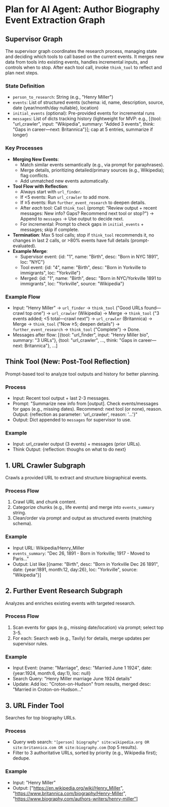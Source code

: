 # Plan for AI Agent: Author Biography Event Extraction Graph

## Supervisor Graph

The supervisor graph coordinates the research process, managing state and deciding which tools to call based on the current events. It merges new data from tools into existing events, handles incremental inputs, and controls when to stop. After each tool call, invoke `think_tool` to reflect and plan next steps.

### State Definition

- `person_to_research`: String (e.g., "Henry Miller")
- `events`: List of structured events (schema: id, name, description, source, date {year/month/day nullable}, location)
- `initial_events` (optional): Pre-provided events for incremental runs
- `messages`: List of dicts tracking history (lightweight for MVP: e.g., [{tool: "url_crawler", input: "Wikipedia", summary: "Added 3 events", think: "Gaps in career—next: Britannica"}]; cap at 5 entries, summarize if longer)

### Key Processes

- **Merging New Events**:
  - Match similar events semantically (e.g., via prompt for paraphrases).
  - Merge details, prioritizing detailed/primary sources (e.g., Wikipedia); flag conflicts.
  - Add unmatched new events automatically.
- **Tool Flow with Reflection**:
  - Always start with `url_finder`.
  - If <5 events: Run `url_crawler` to add more.
  - If ≥5 events: Run `further_event_research` to deepen details.
  - After _each_ tool: Call `think_tool` (prompt: "Review output + recent messages: New info? Gaps? Recommend next tool or stop?") → Append to `messages` → Use output to decide next.
  - For incremental: Prompt to check gaps in `initial_events` + messages; skip if complete.
- **Termination**: Max 5 tool calls; stop if `think_tool` recommends it, no changes in last 2 calls, or >80% events have full details (prompt-evaluated).
- **Example Merge**:
  - Supervisor event: {id: "1", name: "Birth", desc: "Born in NYC 1891", loc: "NYC"}
  - Tool event: {id: "4", name: "Birth", desc: "Born in Yorkville to immigrants", loc: "Yorkville"}
  - Merged: {id: "1", name: "Birth", desc: "Born in NYC/Yorkville 1891 to immigrants", loc: "Yorkville", source: "Wikipedia"}

### Example Flow

- Input: "Henry Miller" → `url_finder` → `think_tool` ("Good URLs found—crawl top one") → `url_crawler` (Wikipedia) → Merge → `think_tool` ("3 events added; <5 total—crawl next") → `url_crawler` (Britannica) → Merge → `think_tool` ("Now ≥5; deepen details") → `further_event_research` → `think_tool` ("Complete") → Done.
- Messages after flow: [{tool: "url_finder", input: "Henry Miller bio", summary: "3 URLs"}, {tool: "url_crawler", ..., think: "Gaps in career—next: Britannica"}, ...]

## Think Tool (New: Post-Tool Reflection)

Prompt-based tool to analyze tool outputs and history for better planning.

### Process

- Input: Recent tool output + last 2-3 messages.
- Prompt: "Summarize new info from [output]. Check events/messages for gaps (e.g., missing dates). Recommend: next tool (or none), reason. Output: {reflection as parameter: 'url_crawler', reason: '...'}"
- Output: Dict appended to `messages` for supervisor to use.

### Example

- Input: url_crawler output (3 events) + messages (prior URLs).
- Think Output: {reflection: thoughs on what to do next}

## 1. URL Crawler Subgraph

Crawls a provided URL to extract and structure biographical events.

### Process Flow

1. Crawl URL and chunk content.
2. Categorize chunks (e.g., life events) and merge into `events_summary` string.
3. Clean/order via prompt and output as structured events (matching schema).

### Example

- Input URL: Wikipedia/Henry_Miller
- `events_summary`: "Dec 26, 1891 - Born in Yorkville; 1917 - Moved to Paris..."
- Output: List like [{name: "Birth", desc: "Born in Yorkville Dec 26 1891", date: {year:1891, month:12, day:26}, loc: "Yorkville", source: "Wikipedia"}]

## 2. Further Event Research Subgraph

Analyzes and enriches existing events with targeted research.

### Process Flow

1. Scan events for gaps (e.g., missing date/location) via prompt; select top 3-5.
2. For each: Search web (e.g., Tavily) for details, merge updates per supervisor rules.

### Example

- Input Event: {name: "Marriage", desc: "Married June 1 1924", date: {year:1924, month:6, day:1}, loc: null}
- Search Query: "Henry Miller marriage June 1924 details"
- Update: Add loc: "Croton-on-Hudson" from results, merged desc: "Married in Croton-on-Hudson..."

## 3. URL Finder Tool

Searches for top biography URLs.

### Process

- Query web search: `"[person] biography" site:wikipedia.org OR site:britannica.com OR site:biography.com` (top 5 results).
- Filter to 3 authoritative URLs, sorted by priority (e.g., Wikipedia first); dedupe.

### Example

- Input: "Henry Miller"
- Output: ["https://en.wikipedia.org/wiki/Henry_Miller", "https://www.britannica.com/biography/Henry-Miller", "https://www.biography.com/authors-writers/henry-miller"]
